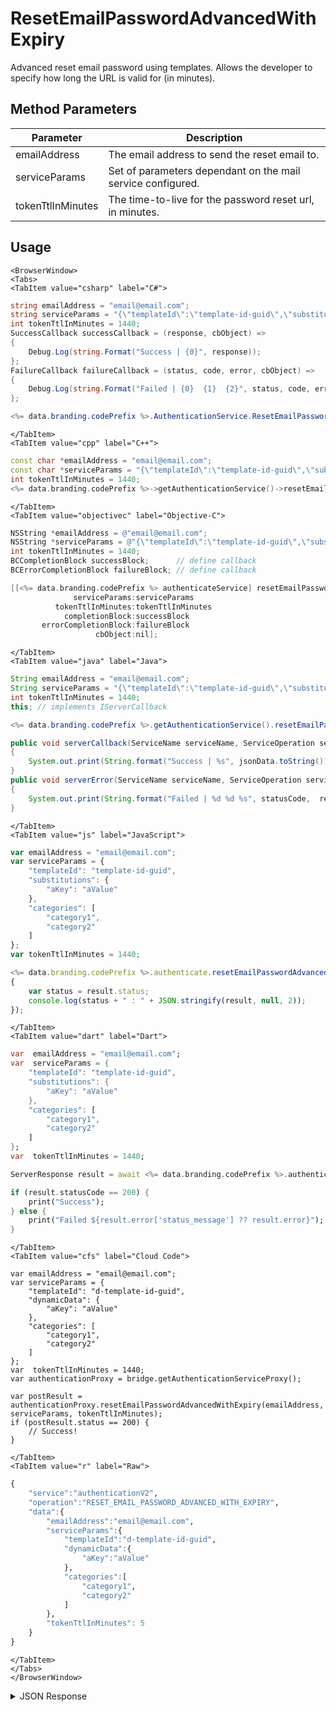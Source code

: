 # ResetEmailPasswordAdvancedWithExpiry

Advanced reset email password using templates. Allows the developer to specify how long the URL is valid for (in minutes).

<PartialServop service_name="authenticationV2" operation_name="RESET_EMAIL_PASSWORD_ADVANCED_WITH_EXPIRY" />

## Method Parameters

| Parameter         | Description                                                 |
| ----------------- | ----------------------------------------------------------- |
| emailAddress      | The email address to send the reset email to.               |
| serviceParams     | Set of parameters dependant on the mail service configured. |
| tokenTtlInMinutes | The time-to-live for the password reset url, in minutes.    |

## Usage

```mdx-code-block
<BrowserWindow>
<Tabs>
<TabItem value="csharp" label="C#">
```

```csharp
string emailAddress = "email@email.com";
string serviceParams = "{\"templateId\":\"template-id-guid\",\"substitutions\":{\"aKey\":\"aValue\"},\"categories\":[\"category1\",\"category2\"]}";
int tokenTtlInMinutes = 1440;
SuccessCallback successCallback = (response, cbObject) =>
{
    Debug.Log(string.Format("Success | {0}", response));
};
FailureCallback failureCallback = (status, code, error, cbObject) =>
{
    Debug.Log(string.Format("Failed | {0}  {1}  {2}", status, code, error));
};

<%= data.branding.codePrefix %>.AuthenticationService.ResetEmailPasswordAdvancedWithExpiry(emailAddress, serviceParams, tokenTtlInMinutes, successCallback, failureCallback);
```

```mdx-code-block
</TabItem>
<TabItem value="cpp" label="C++">
```

```cpp
const char *emailAddress = "email@email.com";
const char *serviceParams = "{\"templateId\":\"template-id-guid\",\"substitutions\":{\"aKey\":\"aValue\"},\"categories\":[\"category1\",\"category2\"]}";
int tokenTtlInMinutes = 1440;
<%= data.branding.codePrefix %>->getAuthenticationService()->resetEmailPasswordAdvancedWithExpiry(emailAddress, serviceParams, tokenTtlInMinutes, this);
```

```mdx-code-block
</TabItem>
<TabItem value="objectivec" label="Objective-C">
```

```objectivec
NSString *emailAddress = @"email@email.com";
NSString *serviceParams = @"{\"templateId\":\"template-id-guid\",\"substitutions\":{\"aKey\":\"aValue\"},\"categories\":[\"category1\",\"category2\"]}";
int tokenTtlInMinutes = 1440;
BCCompletionBlock successBlock;      // define callback
BCErrorCompletionBlock failureBlock; // define callback

[[<%= data.branding.codePrefix %> authenticateService] resetEmailPasswordAdvancedWithExpiry:emailAddress
              serviceParams:serviceParams
          tokenTtlInMinutes:tokenTtlInMinutes
            completionBlock:successBlock
       errorCompletionBlock:failureBlock
                   cbObject:nil];
```

```mdx-code-block
</TabItem>
<TabItem value="java" label="Java">
```

```java
String emailAddress = "email@email.com";
String serviceParams = "{\"templateId\":\"template-id-guid\",\"substitutions\":{\"aKey\":\"aValue\"},\"categories\":[\"category1\",\"category2\"]}";
int tokenTtlInMinutes = 1440;
this; // implements IServerCallback

<%= data.branding.codePrefix %>.getAuthenticationService().resetEmailPasswordAdvancedWithExpiry(emailAddress, serviceParams, tokenTtlInMinutes, this);

public void serverCallback(ServiceName serviceName, ServiceOperation serviceOperation, JSONObject jsonData)
{
    System.out.print(String.format("Success | %s", jsonData.toString()));
}
public void serverError(ServiceName serviceName, ServiceOperation serviceOperation, int statusCode, int reasonCode, String jsonError)
{
    System.out.print(String.format("Failed | %d %d %s", statusCode,  reasonCode, jsonError.toString()));
}
```

```mdx-code-block
</TabItem>
<TabItem value="js" label="JavaScript">
```

```javascript
var emailAddress = "email@email.com";
var serviceParams = {
    "templateId": "template-id-guid",
    "substitutions": {
        "aKey": "aValue"
    },
    "categories": [
        "category1",
        "category2"
    ]
};
var tokenTtlInMinutes = 1440;

<%= data.branding.codePrefix %>.authenticate.resetEmailPasswordAdvancedWithExpiry(emailAddress, serviceParams, tokenTtlInMinutes, result =>
{
	var status = result.status;
	console.log(status + " : " + JSON.stringify(result, null, 2));
});
```

```mdx-code-block
</TabItem>
<TabItem value="dart" label="Dart">
```

```dart
var  emailAddress = "email@email.com";
var  serviceParams = {
    "templateId": "template-id-guid",
    "substitutions": {
        "aKey": "aValue"
    },
    "categories": [
        "category1",
        "category2"
    ]
};
var  tokenTtlInMinutes = 1440;

ServerResponse result = await <%= data.branding.codePrefix %>.authenticationV2Service.resetEmailPasswordAdvancedWithExpiry(emailAddress:emailAddress, serviceParams:serviceParams, tokenTtlInMinutes:tokenTtlInMinutes);

if (result.statusCode == 200) {
    print("Success");
} else {
    print("Failed ${result.error['status_message'] ?? result.error}");
}
```

```mdx-code-block
</TabItem>
<TabItem value="cfs" label="Cloud Code">
```

```cfscript
var emailAddress = "email@email.com";
var serviceParams = {
    "templateId": "d-template-id-guid",
    "dynamicData": {
        "aKey": "aValue"
    },
    "categories": [
        "category1",
        "category2"
    ]
};
var  tokenTtlInMinutes = 1440;
var authenticationProxy = bridge.getAuthenticationServiceProxy();

var postResult = authenticationProxy.resetEmailPasswordAdvancedWithExpiry(emailAddress, serviceParams, tokenTtlInMinutes);
if (postResult.status == 200) {
    // Success!
}
```

```mdx-code-block
</TabItem>
<TabItem value="r" label="Raw">
```

```r
{
    "service":"authenticationV2",
    "operation":"RESET_EMAIL_PASSWORD_ADVANCED_WITH_EXPIRY",
    "data":{
        "emailAddress":"email@email.com",
        "serviceParams":{
            "templateId":"d-template-id-guid",
            "dynamicData":{
                "aKey":"aValue"
            },
            "categories":[
                "category1",
                "category2"
            ]
        },
        "tokenTtlInMinutes": 5
    }
}
```

```mdx-code-block
</TabItem>
</Tabs>
</BrowserWindow>
```

<details>
<summary>JSON Response</summary>

```json
{
    "status": 200,
    "data": null
}
```

</details>
